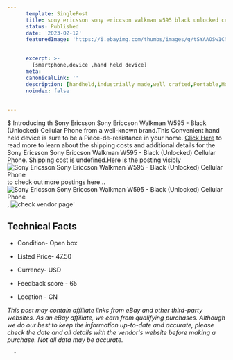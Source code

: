 ```yaml
---
      template: SinglePost
      title: sony ericsson sony ericcson walkman w595 black unlocked cellular phone
      status: Published
      date: '2023-02-12'
      featuredImage: 'https://i.ebayimg.com/thumbs/images/g/tSYAAOSw1CNjajW7/s-l225.jpg'
       

      excerpt: >-
        [smartphone,device ,hand held device]
      meta:
      canonicalLink: ''
      description: [handheld,industrially made,well crafted,Portable,Mobile,Compact,Convenient,Lightweight,Maneuverable,Man-portable,Miniature,Carriable,Hand-held,Light,Holdable,Transportable,Mobile device,Pocket-sized,On-the-go,Wireless,Cordless,Compact size,Convenient size, smartphone,device ,hand held device]
      noindex: false
      

---
```

$
      Introducing th Sony Ericsson Sony Ericcson Walkman W595 - Black (Unlocked) Cellular Phone from a well-known brand.This Convenient hand held device is sure to be a Piece-de-resistance in your home. [Click Here](https://www.ebay.com/itm/185649700302?hash=item2b39959dce%3Ag%3AtSYAAOSw1CNjajW7&mkevt=1&mkcid=1&mkrid=711-53200-19255-0&campid=%253CePNCampaignId%253E&customid=%253CreferenceId%253E&toolid=10049) to read more to learn about the shipping costs and additional details for the Sony Ericsson Sony Ericcson Walkman W595 - Black (Unlocked) Cellular Phone. Shipping cost is undefined.Here is the posting visibly ![Sony Ericsson Sony Ericcson Walkman W595 - Black (Unlocked) Cellular Phone](https://i.ebayimg.com/thumbs/images/g/tSYAAOSw1CNjajW7/s-l225.jpg) to check out more postings here... ![Sony Ericsson Sony Ericcson Walkman W595 - Black (Unlocked) Cellular Phone](https://i.ebayimg.com/images/g/tSYAAOSw1CNjajW7/s-l960.jpg), ![check vendor page](https://origin-galleryplus.ebayimg.com/ws/web/185649700302_2_0_1/225x225.jpg,https://origin-galleryplus.ebayimg.com/ws/web/185649700302_3_0_1/225x225.jpg,https://origin-galleryplus.ebayimg.com/ws/web/185649700302_4_0_1/225x225.jpg,https://origin-galleryplus.ebayimg.com/ws/web/185649700302_5_0_1/225x225.jpg,https://origin-galleryplus.ebayimg.com/ws/web/185649700302_6_0_1/225x225.jpg,https://origin-galleryplus.ebayimg.com/ws/web/185649700302_7_0_1/225x225.jpg,https://origin-galleryplus.ebayimg.com/ws/web/185649700302_8_0_1/225x225.jpg,https://origin-galleryplus.ebayimg.com/ws/web/185649700302_9_0_1/225x225.jpg,https://origin-galleryplus.ebayimg.com/ws/web/185649700302_10_0_1/225x225.jpg)'

      

 ## Technical Facts 



     
      

 - Condition- Open box 


      

 - Listed Price- 47.50 


      

 - Currency- USD 


      

 - Feedback score - 65 


      

 - Location - CN 


      
      

 *_This post may contain affiliate links from eBay and other third-party websites. As an eBay affiliate, we earn from qualifying purchases. Although we do our best to keep the information up-to-date and accurate, please check the date and all details with the vendor's website before making a purchase. Not all data may be accurate._*




      -
